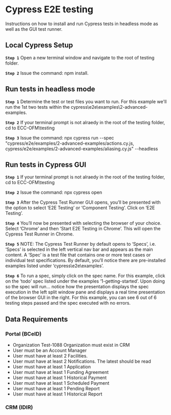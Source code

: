 # Cypress E2E testing

Instructions on how to install and run Cypress tests in headless mode as well as the GUI test runner.

## Local Cypress Setup

**`Step 1`** Open a new terminal window and navigate to the root of testing folder.

**`Step 2`** Issue the command: npm install.

## Run tests in headless mode

**`Step 1`** Determine the test or test files you want to run. For this example we'll run the 1st two tests within
the cypress\e2e\examples\2-advanced-examples.

**`Step 2`** If your terminal prompt is not alraedy in the root of the testing folder, cd to ECC-OFM\testing

**`Step 3`** Issue the command:
npx cypress run --spec "cypress/e2e/examples/2-advanced-examples/actions.cy.js, cypress/e2e/examples/2-advanced-examples/aliasing.cy.js" --headless

## Run tests in Cypress GUI

**`Step 1`** If your terminal prompt is not alraedy in the root of the testing folder, cd to ECC-OFM\testing

**`Step 2`** Issue the command:
npx cypress open

**`Step 3`** After the Cypress Test Runner GUI opens, you’ll be presented with the option to select ‘E2E Testing’ or ‘Component Testing’. Click on ‘E2E Testing’.

**`Step 4`** You’ll now be presented with selecting the browser of your choice. Select ‘Chrome’ and then ‘Start E2E Testing in Chrome’. This will open the Cypress Test Runner in Chrome.

**`Step 5`** NOTE: The Cypress Test Runner by default opens to ‘Specs’, i.e. ‘Specs’ is selected in the left vertical nav bar and appears as the main content. A ‘Spec’ is a test file that contains one or more test cases or individual test specifications. By default, you’ll notice there are pre-installed examples listed under ‘cypress\e2e\examples’.

**`Step 6`** To run a spec, simply click on the spec name. For this example, click on the ‘todo’ spec listed under the examples ‘1-getting-started’. Upon doing so the spec will run… notice how the presentation displays the spec execution in the left split window pane and displays a real time presentation of the browser GUI in the right. For this example, you can see 6 out of 6 testing steps passed and the spec executed with no errors.

## Data Requirements

### Portal (BCeID)

- Organization Test-1088 Organization must exist in CRM
- User must be an Account Manager
- User must have at least 2 Facilities.
- User must have at least 2 Notifications. The latest should be read
- User must have at least 1 Application
- User must have at least 1 Funding Agreement
- User must have at least 1 Historical Payment
- User must have at least 1 Scheduled Payment
- User must have at least 1 Pending Report
- User must have at least 1 Historical Report

### CRM (IDIR)
